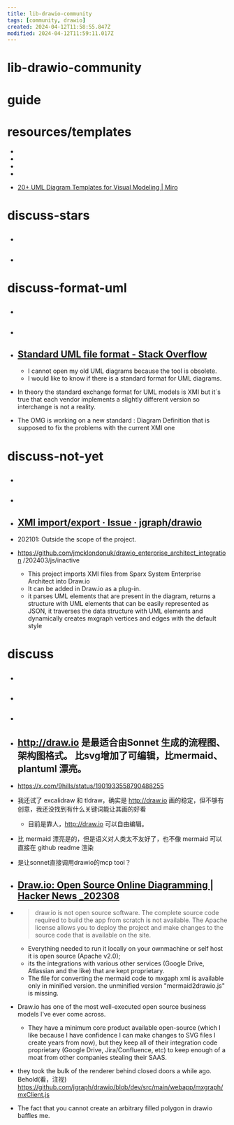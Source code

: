 ```yaml
---
title: lib-drawio-community
tags: [community, drawio]
created: 2024-04-12T11:58:55.847Z
modified: 2024-04-12T11:59:11.017Z
---
```


# lib-drawio-community

# guide

# resources/templates

- 
- 
- 
- 

- [20+ UML Diagram Templates for Visual Modeling | Miro](https://miro.com/templates/uml-diagram/)
# discuss-stars
- ## 

- ## 
# discuss-format-uml
- ## 

- ## 

- ## [Standard UML file format - Stack Overflow](https://stackoverflow.com/questions/7930199/standard-uml-file-format)
  - I cannot open my old UML diagrams because the tool is obsolete.
  - I would like to know if there is a standard format for UML diagrams. 

- In theory the standard exchange format for UML models is XMI but it´s true that each vendor implements a slightly different version so interchange is not a reality.

- The OMG is working on a new standard : Diagram Definition that is supposed to fix the problems with the current XMI one 
# discuss-not-yet
- ## 

- ## 

- ## [XMI import/export · Issue · jgraph/drawio](https://github.com/jgraph/drawio/issues/1336)
- 202101: Outside the scope of the project.

- https://github.com/jmcklondonuk/drawio_enterprise_architect_integration /202403/js/inactive
  - This project imports XMI files from Sparx System Enterprise Architect into Draw.io
  - It can be added in Draw.io as a plug-in.
  - it parses UML elements that are present in the diagram, returns a structure with UML elements that can be easily represented as JSON, it traverses the data structure with UML elements and dynamically creates mxgraph vertices and edges with the default style
# discuss
- ## 

- ## 

- ## 

- ## http://draw.io 是最适合由Sonnet 生成的流程图、架构图格式。 比svg增加了可编辑，比mermaid、plantuml 漂亮。
- https://x.com/9hills/status/1901933558790488255
- 我还试了 excalidraw 和 tldraw，确实是 http://draw.io 画的稳定，但不够有创意，我还没找到有什么关键词能让其画的好看
  - 目前是靠人，http://draw.io 可以自由编辑。
- 比 mermaid 漂亮是的，但是语义对人类太不友好了，也不像 mermaid 可以直接在 github readme 渲染

- 是让sonnet直接调用drawio的mcp tool？

- ## [Draw.io: Open Source Online Diagramming | Hacker News _202308](https://news.ycombinator.com/item?id=37137448)
- > draw.io is not open source software. The complete source code required to build the app from scratch is not available. The Apache license allows you to deploy the project and make changes to the source code that is available on the site.
  - Everything needed to run it locally on your ownmachine or self host it is open source (Apache v2.0); 
  - its the integrations with various other services (Google Drive, Atlassian and the like) that are kept proprietary.
  - The file for converting the mermaid code to mxgaph xml is available only in minified version. the unminified version "mermaid2drawio.js" is missing.
- Draw.io has one of the most well-executed open source business models I've ever come across. 
  - They have a minimum core product available open-source (which I like because I have confidence I can make changes to SVG files I create years from now), but they keep all of their integration code proprietary (Google Drive, Jira/Confluence, etc) to keep enough of a moat from other companies stealing their SAAS.
- they took the bulk of the renderer behind closed doors a while ago. Behold(看，注视) https://github.com/jgraph/drawio/blob/dev/src/main/webapp/mxgraph/mxClient.js

- The fact that you cannot create an arbitrary filled polygon in drawio baffles me.

